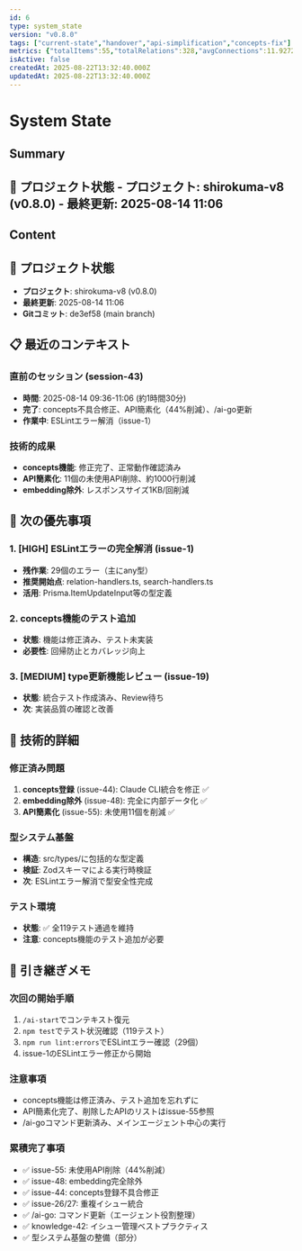 ```yaml
---
id: 6
type: system_state
version: "v0.8.0"
tags: ["current-state","handover","api-simplification","concepts-fix"]
metrics: {"totalItems":55,"totalRelations":328,"avgConnections":11.927272727272728,"maxConnections":32,"isolatedNodes":0,"timestamp":"2025-08-14T02:15:21.028Z"}
isActive: false
createdAt: 2025-08-22T13:32:40.000Z
updatedAt: 2025-08-22T13:32:40.000Z
---
```


# System State

## Summary

## 📍 プロジェクト状態 - **プロジェクト**: shirokuma-v8 (v0.8.0) - **最終更新**: 2025-08-14 11:06

## Content

## 📍 プロジェクト状態
- **プロジェクト**: shirokuma-v8 (v0.8.0)
- **最終更新**: 2025-08-14 11:06
- **Gitコミット**: de3ef58 (main branch)

## 📋 最近のコンテキスト

### 直前のセッション (session-43)
- **時間**: 2025-08-14 09:36-11:06 (約1時間30分)
- **完了**: concepts不具合修正、API簡素化（44%削減）、/ai-go更新
- **作業中**: ESLintエラー解消（issue-1）

### 技術的成果
- **concepts機能**: 修正完了、正常動作確認済み
- **API簡素化**: 11個の未使用API削除、約1000行削減
- **embedding除外**: レスポンスサイズ1KB/回削減

## 🎯 次の優先事項

### 1. [HIGH] ESLintエラーの完全解消 (issue-1)
- **残作業**: 29個のエラー（主にany型）
- **推奨開始点**: relation-handlers.ts, search-handlers.ts
- **活用**: Prisma.ItemUpdateInput等の型定義

### 2. concepts機能のテスト追加
- **状態**: 機能は修正済み、テスト未実装
- **必要性**: 回帰防止とカバレッジ向上

### 3. [MEDIUM] type更新機能レビュー (issue-19)
- **状態**: 統合テスト作成済み、Review待ち
- **次**: 実装品質の確認と改善

## 🔧 技術的詳細

### 修正済み問題
1. **concepts登録** (issue-44): Claude CLI統合を修正 ✅
2. **embedding除外** (issue-48): 完全に内部データ化 ✅
3. **API簡素化** (issue-55): 未使用11個を削減 ✅

### 型システム基盤
- **構造**: src/types/に包括的な型定義
- **検証**: Zodスキーマによる実行時検証
- **次**: ESLintエラー解消で型安全性完成

### テスト環境
- **状態**: ✅ 全119テスト通過を維持
- **注意**: concepts機能のテスト追加が必要

## 📝 引き継ぎメモ

### 次回の開始手順
1. `/ai-start`でコンテキスト復元
2. `npm test`でテスト状況確認（119テスト）
3. `npm run lint:errors`でESLintエラー確認（29個）
4. issue-1のESLintエラー修正から開始

### 注意事項
- concepts機能は修正済み、テスト追加を忘れずに
- API簡素化完了、削除したAPIのリストはissue-55参照
- /ai-goコマンド更新済み、メインエージェント中心の実行

### 累積完了事項
- ✅ issue-55: 未使用API削除（44%削減）
- ✅ issue-48: embedding完全除外
- ✅ issue-44: concepts登録不具合修正
- ✅ issue-26/27: 重複イシュー統合
- ✅ /ai-go: コマンド更新（エージェント役割整理）
- ✅ knowledge-42: イシュー管理ベストプラクティス
- ✅ 型システム基盤の整備（部分）